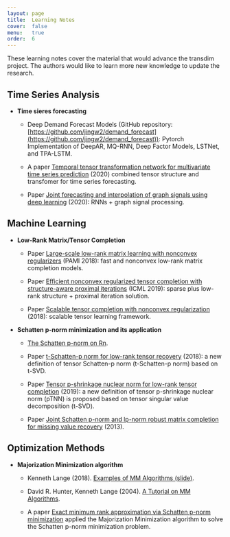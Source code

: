 ```yaml
---
layout: page
title:  Learning Notes
cover:  false
menu:   true
order:  6
---
```


These learning notes cover the material that would advance the transdim project. The authors would like to learn more new knowledge to update the research.

Time Series Analysis
----------------------

- **Time sieres forecasting**

  - Deep Demand Forecast Models (GitHub repository: [https://github.com/jingw2/demand_forecast](https://github.com/jingw2/demand_forecast)): Pytorch Implementation of DeepAR, MQ-RNN, Deep Factor Models, LSTNet, and TPA-LSTM.
  
  - A paper [Temporal tensor transformation network for multivariate time series prediction](https://arxiv.org/pdf/2001.01051.pdf) (2020) combined tensor structure and transfomer for time series forecasting.
  
  - Paper [Joint forecasting and interpolation of graph signals using deep learning](https://arxiv.org/pdf/2006.01536.pdf) (2020): RNNs + graph signal processing.


Machine Learning
----------------------

- **Low-Rank Matrix/Tensor Completion**
  
  - Paper [Large-scale low-rank matrix learning with nonconvex regularizers](https://arxiv.org/pdf/1708.00146.pdf) (PAMI 2018): fast and nonconvex low-rank matrix completion models.
  
  - Paper [Efficient nonconvex regularized tensor completion with structure-aware proximal iterations](http://proceedings.mlr.press/v97/yao19a/yao19a.pdf) (ICML 2019): sparse plus low-rank structure + proximal iteration solution.
  
  - Paper [Scalable tensor completion with nonconvex regularization](https://arxiv.org/pdf/1807.08725v1.pdf) (2018): scalable tensor learning framework.

- **Schatten p-norm minimization and its application**

  - [The Schatten p-norm on Rn](http://math.ntnu.edu.tw/~jschen/Papers/schatten-p-norm-JNCA.pdf).
  
  - Paper [t-Schatten-p norm for low-rank tensor recovery](https://doi.org/10.1109/JSTSP.2018.2879185) (2018): a new definition of tensor Schatten-p norm (t-Schatten-p norm) based on t-SVD.
  
  - Paper [Tensor p-shrinkage nuclear norm for low-rank tensor completion](https://arxiv.org/pdf/1907.04092v1.pdf) (2019): a new definition of tensor p-shrinkage nuclear norm (pTNN) is proposed based on tensor singular value decomposition (t-SVD).
  
  - Paper [Joint Schatten p-norm and  lp-norm robust matrix completion for missing value recovery](http://inside.mines.edu/~huawang/Papers/Journal/2013KAIS_pnorm.pdf) (2013).

Optimization Methods
----------------------

- **Majorization Minimization algorithm**
  
  - Kenneth Lange (2018). [Examples of MM Algorithms (slide)](https://hua-zhou.github.io/teaching/biostatm280-2018spring/slides/20-mm/deLeeuw.pdf).
  
  - David R. Hunter, Kenneth Lange (2004). [A Tutorial on MM Algorithms](http://www.leg.ufpr.br/~paulojus/EM/Tutorial%20on%20MM.pdf).
  
  - A paper [Exact minimum rank approximation via Schatten p-norm minimization](https://www.sciencedirect.com/science/article/pii/S0377042714001010) applied the Majorization Minimization algorithm to solve the Schatten p-norm minimization problem.
